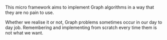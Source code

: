 This micro framework aims to implement Graph algorithms in a way that they are no pain to use.

Whether we realise it or not, Graph problems sometimes occur in our day to day job. Remembering and implementing from scratch every time them is not what we want.
